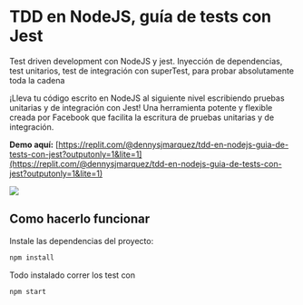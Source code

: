 # TDD en NodeJS, guía de tests con Jest

Test driven development con NodeJS y jest. Inyección de dependencias, test unitarios, test de integración con superTest,
para probar absolutamente toda la cadena

¡Lleva tu código escrito en NodeJS al siguiente nivel escribiendo pruebas unitarias y de integración con Jest! Una herramienta potente y flexible creada por Facebook que facilita la escritura de pruebas unitarias y de integración.

**Demo aquí:**
[https://replit.com/@dennysjmarquez/tdd-en-nodejs-guia-de-tests-con-jest?outputonly=1&lite=1](https://replit.com/@dennysjmarquez/tdd-en-nodejs-guia-de-tests-con-jest?outputonly=1&lite=1)

![](https://storage.googleapis.com/replit/images/1655329042368_2a018fcedc60660531dad0f26aee5600.jpeg)

## Como hacerlo funcionar 

Instale las dependencias del proyecto:

```bash
npm install
```
Todo instalado correr los test con

```bash
npm start
```
